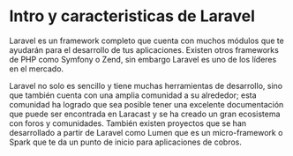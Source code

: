 # Intro y caracteristicas de Laravel

Laravel es un framework completo que cuenta con muchos módulos que te ayudarán para el desarrollo de tus aplicaciones. Existen otros frameworks de PHP como Symfony o Zend, sin embargo Laravel es uno de los líderes en el mercado.

Laravel no solo es sencillo y tiene muchas herramientas de desarrollo, sino que también cuenta con una amplia comunidad a su alrededor; esta comunidad ha logrado que sea posible tener una excelente documentación que puede ser encontrada en Laracast y se ha creado un gran ecosistema con foros y comunidades.
También existen proyectos que se han desarrollado a partir de Laravel como Lumen que es un micro-framework o Spark que te da un punto de inicio para aplicaciones de cobros.